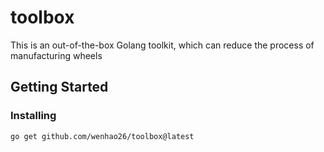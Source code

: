 # toolbox
This is an out-of-the-box Golang toolkit, which can reduce the process of manufacturing wheels

## Getting Started

### Installing
```sh
go get github.com/wenhao26/toolbox@latest
```
